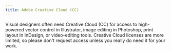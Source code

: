 ```yaml
---
title: Adobe Creative Cloud (CC)
---
```


Visual designers often need Creative Cloud (CC) for access to high-powered vector control in Illustrator, image editing in Photoshop, print layout in InDesign, or video-editing tools. Creative Cloud licenses are more limited, so please don't request access unless you really do need it for your work.
